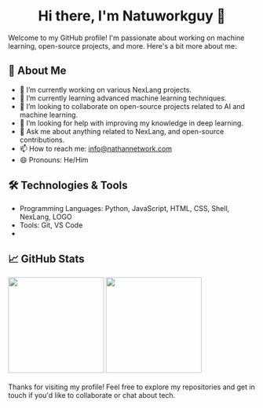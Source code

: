 <h1 style="text-align: center;">Hi there, I'm Natuworkguy 👋</h1>

Welcome to my GitHub profile! I'm passionate about working on machine learning, open-source projects, and more. Here's a bit more about me:

## 🚀 About Me

- 🔭 I’m currently working on various NexLang projects.
- 🌱 I’m currently learning advanced machine learning techniques.
- 👯 I’m looking to collaborate on open-source projects related to AI and machine learning.
- 🤔 I’m looking for help with improving my knowledge in deep learning.
- 💬 Ask me about anything related to NexLang, and open-source contributions.
- 📫 How to reach me: [info@nathannetwork.com](mailto:info@nathannetwork.com)
- 😄 Pronouns: He/Him

## 🛠️ Technologies & Tools

- Programming Languages: Python, JavaScript, HTML, CSS, Shell, NexLang, LOGO
- Tools: Git, VS Code
- 
## 📈 GitHub Stats
<div>
   <img src="https://github-readme-stats.vercel.app/api?username=Natuworkguy&show_icons=true&theme=radical" height="195" draggable="false"> 
   <img src="https://github-readme-stats.vercel.app/api/top-langs/?username=Natuworkguy&langs_count=8&bg_color=30,e96443,904e95&title_color=fff&text_color=fff&layout=compact&count_private=true" height="195" draggable="false">
</div>
<br>
Thanks for visiting my profile! Feel free to explore my repositories and get in touch if you'd like to collaborate or chat about tech.
